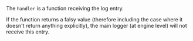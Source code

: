 The `handler` is a function receiving the log entry.

If the function returns a falsy value (therefore including the case where it doesn't return anything explicitly), the main logger (at engine level) will not receive this entry.
